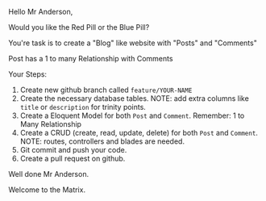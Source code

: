 Hello Mr Anderson,

Would you like the Red Pill or the Blue Pill?

You're task is to create a "Blog" like website with "Posts" and "Comments"

Post has a 1 to many Relationship with Comments

Your Steps:
1. Create new github branch called `feature/YOUR-NAME`
2. Create the necessary database tables. NOTE: add extra columns like `title` or `description` for trinity points.
3. Create a Eloquent Model for both `Post` and `Comment`. Remember: 1 to Many Relationship
4. Create a CRUD (create, read, update, delete) for both `Post` and `Comment`. NOTE: routes, controllers and blades are needed.
5. Git commit and push your code.
6. Create a pull request on github.

Well done Mr Anderson. 

Welcome to the Matrix.
